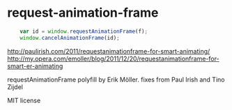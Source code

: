 request-animation-frame
=======================

```js
    var id = window.requestAnimationFrame(f);
    window.cancelAnimationFrame(id);
```

http://paulirish.com/2011/requestanimationframe-for-smart-animating/
http://my.opera.com/emoller/blog/2011/12/20/requestanimationframe-for-smart-er-animating

requestAnimationFrame polyfill by Erik Möller. fixes from Paul Irish and Tino Zijdel

MIT license